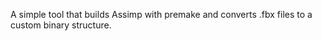 A simple tool that builds Assimp with premake and converts .fbx files to a custom binary structure.

